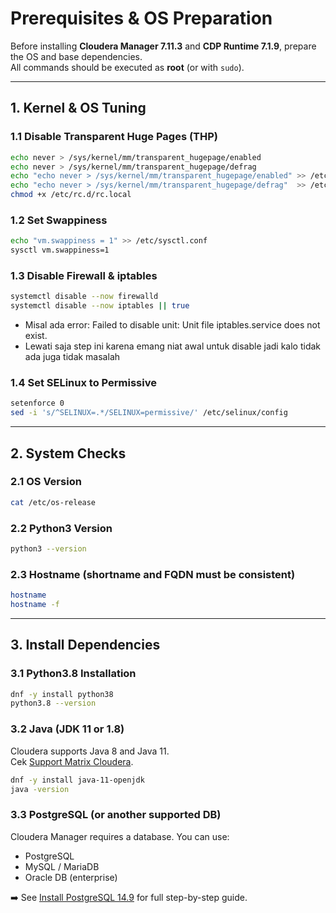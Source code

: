# Prerequisites & OS Preparation

Before installing **Cloudera Manager 7.11.3** and **CDP Runtime 7.1.9**, prepare the OS and base dependencies.  
All commands should be executed as **root** (or with `sudo`).

---

## 1. Kernel & OS Tuning 

### 1.1 Disable Transparent Huge Pages (THP)
```bash
echo never > /sys/kernel/mm/transparent_hugepage/enabled
echo never > /sys/kernel/mm/transparent_hugepage/defrag
echo "echo never > /sys/kernel/mm/transparent_hugepage/enabled" >> /etc/rc.d/rc.local
echo "echo never > /sys/kernel/mm/transparent_hugepage/defrag"  >> /etc/rc.d/rc.local
chmod +x /etc/rc.d/rc.local
```

### 1.2 Set Swappiness
```bash
echo "vm.swappiness = 1" >> /etc/sysctl.conf
sysctl vm.swappiness=1
```

### 1.3 Disable Firewall & iptables
```bash
systemctl disable --now firewalld
systemctl disable --now iptables || true 
```
- Misal ada error: Failed to disable unit: Unit file iptables.service does not exist.
- Lewati saja step ini karena emang niat awal untuk disable jadi kalo tidak ada juga tidak masalah

### 1.4 Set SELinux to Permissive
```bash
setenforce 0
sed -i 's/^SELINUX=.*/SELINUX=permissive/' /etc/selinux/config 
```

---

## 2. System Checks 

### 2.1 OS Version
```bash
cat /etc/os-release
```

### 2.2 Python3 Version
```bash
python3 --version
```

### 2.3 Hostname (shortname and FQDN must be consistent)
```bash
hostname
hostname -f
```

---

## 3. Install Dependencies 

### 3.1 Python3.8 Installation 
```bash
dnf -y install python38
python3.8 --version
```

### 3.2 Java (JDK 11 or 1.8)
Cloudera supports Java 8 and Java 11.  
Cek [Support Matrix Cloudera](https://supportmatrix.cloudera.com/).

```bash
dnf -y install java-11-openjdk
java -version
```

### 3.3 PostgreSQL (or another supported DB) 
Cloudera Manager requires a database. You can use:

- PostgreSQL 
- MySQL / MariaDB
- Oracle DB (enterprise)

➡️ See [Install PostgreSQL 14.9](Install_PostgreSQL_14.9.md) for full step-by-step guide.
